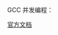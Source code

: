 ```classDiagram
```

GCC 并发编程：

[官方文档](https://gcc.gnu.org/onlinedocs/libstdc++/manual/ext_concurrency.html)
